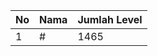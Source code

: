 | No | Nama            | Jumlah Level |
|----|-----------------|--------------|
| 1  | #    |    1465        |
